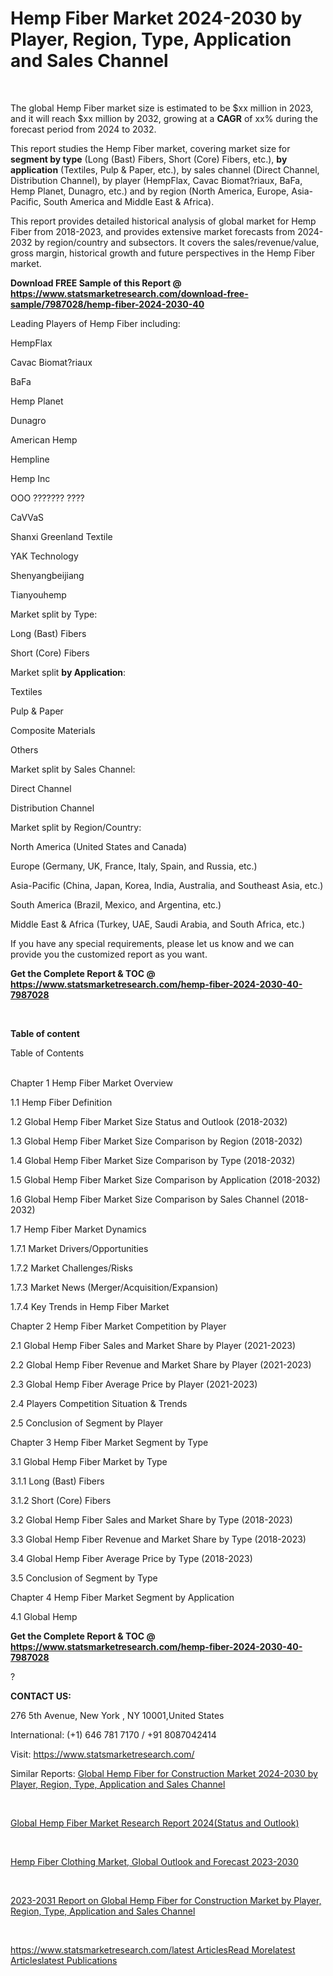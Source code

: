 <h1>Hemp Fiber Market 2024-2030 by Player, Region, Type, Application and Sales Channel</h1><br/><p>The global Hemp Fiber market size is estimated to be $xx million in 2023, and it will reach $xx million by 2032, growing at a <strong>CAGR</strong> of xx% during the forecast period from 2024 to 2032.</p>
 
 
 
 <p>This report studies the Hemp Fiber market, covering market size for <strong>segment by type</strong> (Long (Bast) Fibers, Short (Core) Fibers, etc.), <strong>by application</strong> (Textiles, Pulp & Paper, etc.), by sales channel (Direct Channel, Distribution Channel), by player (HempFlax, Cavac Biomat?riaux, BaFa, Hemp Planet, Dunagro, etc.) and by region (North America, Europe, Asia-Pacific, South America and Middle East & Africa).</p>
 
 
 
 <p>This report provides detailed historical analysis of global market for Hemp Fiber from 2018-2023, and provides extensive market forecasts from 2024-2032 by region/country and subsectors. It covers the sales/revenue/value, gross margin, historical growth and future perspectives in the Hemp Fiber market.</p>
 
 
 
 <p><strong>Download FREE Sample of this Report @ <a href="https://www.statsmarketresearch.com/download-free-sample/7987028/hemp-fiber-2024-2030-40">https://www.statsmarketresearch.com/download-free-sample/7987028/hemp-fiber-2024-2030-40</a></strong></p>
 
 
 
 <p>Leading Players of Hemp Fiber including:</p>
 
 
 
 <p>HempFlax</p>
 
 
 
 <p>Cavac Biomat?riaux</p>
 
 
 
 <p>BaFa</p>
 
 
 
 <p>Hemp Planet</p>
 
 
 
 <p>Dunagro</p>
 
 
 
 <p>American Hemp</p>
 
 
 
 <p>Hempline</p>
 
 
 
 <p>Hemp Inc</p>
 
 
 
 <p>OOO ??????? ????</p>
 
 
 
 <p>CaVVaS</p>
 
 
 
 <p>Shanxi Greenland Textile</p>
 
 
 
 <p>YAK Technology</p>
 
 
 
 <p>Shenyangbeijiang</p>
 
 
 
 <p>Tianyouhemp</p>
 
 
 
 <p>Market split by Type:</p>
 
 
 
 <p>Long (Bast) Fibers</p>
 
 
 
 <p>Short (Core) Fibers</p>
 
 
 
 <p>Market split <strong>by Application</strong>:</p>
 
 
 
 <p>Textiles</p>
 
 
 
 <p>Pulp & Paper</p>
 
 
 
 <p>Composite Materials</p>
 
 
 
 <p>Others</p>
 
 
 
 <p>Market split by Sales Channel:</p>
 
 
 
 <p>Direct Channel</p>
 
 
 
 <p>Distribution Channel</p>
 
 
 
 <p>Market split by Region/Country:</p>
 
 
 
 <p>North America (United States and Canada)</p>
 
 
 
 <p>Europe (Germany, UK, France, Italy, Spain, and Russia, etc.)</p>
 
 
 
 <p>Asia-Pacific (China, Japan, Korea, India, Australia, and Southeast Asia, etc.)</p>
 
 
 
 <p>South America (Brazil, Mexico, and Argentina, etc.)</p>
 
 
 
 <p>Middle East & Africa (Turkey, UAE, Saudi Arabia, and South Africa, etc.)</p>
 
 
 
 <p>If you have any special requirements, please let us know and we can provide you the customized report as you want.</p>
 
 
 
 <div><b>Get the Complete Report & TOC @ <a href="https://www.statsmarketresearch.com/hemp-fiber-2024-2030-40-7987028">https://www.statsmarketresearch.com/hemp-fiber-2024-2030-40-7987028</a></b></div>
 
 
 
 <p><br />
 
 <b>Table of content</b></p>
 
 
 
 <p>Table of Contents<br />
 
 <br />
 
 Chapter 1 Hemp Fiber Market Overview<br />
 
 1.1 Hemp Fiber Definition<br />
 
 1.2 Global Hemp Fiber Market Size Status and Outlook (2018-2032)<br />
 
 1.3 Global Hemp Fiber Market Size Comparison by Region (2018-2032)<br />
 
 1.4 Global Hemp Fiber Market Size Comparison by Type (2018-2032)<br />
 
 1.5 Global Hemp Fiber Market Size Comparison by Application (2018-2032)<br />
 
 1.6 Global Hemp Fiber Market Size Comparison by Sales Channel (2018-2032)<br />
 
 1.7 Hemp Fiber Market Dynamics<br />
 
 1.7.1 Market Drivers/Opportunities<br />
 
 1.7.2 Market Challenges/Risks<br />
 
 1.7.3 Market News (Merger/Acquisition/Expansion)<br />
 
 1.7.4 Key Trends in Hemp Fiber Market<br />
 
 Chapter 2 Hemp Fiber Market Competition by Player<br />
 
 2.1 Global Hemp Fiber Sales and Market Share by Player (2021-2023)<br />
 
 2.2 Global Hemp Fiber Revenue and Market Share by Player (2021-2023)<br />
 
 2.3 Global Hemp Fiber Average Price by Player (2021-2023)<br />
 
 2.4 Players Competition Situation & Trends<br />
 
 2.5 Conclusion of Segment by Player<br />
 
 Chapter 3 Hemp Fiber Market Segment by Type<br />
 
 3.1 Global Hemp Fiber Market by Type<br />
 
 3.1.1 Long (Bast) Fibers<br />
 
 3.1.2 Short (Core) Fibers<br />
 
 3.2 Global Hemp Fiber Sales and Market Share by Type (2018-2023)<br />
 
 3.3 Global Hemp Fiber Revenue and Market Share by Type (2018-2023)<br />
 
 3.4 Global Hemp Fiber Average Price by Type (2018-2023)<br />
 
 3.5 Conclusion of Segment by Type<br />
 
 Chapter 4 Hemp Fiber Market Segment by Application<br />
 
 4.1 Global Hemp</p>
 
 
 
 <div><b>Get the Complete Report & TOC @ <a href="https://www.statsmarketresearch.com/hemp-fiber-2024-2030-40-7987028">https://www.statsmarketresearch.com/hemp-fiber-2024-2030-40-7987028</a></b></div>
 
 
 
 <p>? </p>
 
 
 
 <p><b>CONTACT US:</b><br />
 
 276 5th Avenue, New York , NY 10001,United States<br />
 
 International: (+1) 646 781 7170 / +91 8087042414<br />
 
 Visit: <a href="https://www.statsmarketresearch.com/">https://www.statsmarketresearch.com/</a><br />
 
 Similar Reports: <a href="https://www.statsmarketresearch.com/hemp-fiber-2024-2030-40-7987028">Global Hemp Fiber for Construction Market 2024-2030 by Player, Region, Type, Application and Sales Channel</a><br />
 
 <br />
 
 <a href="https://www.statsmarketresearch.com/hemp-fiber-2024-2030-40-7987028">Global Hemp Fiber Market Research Report 2024(Status and Outlook)</a><br />
 
 <br />
 
 <a href="https://www.statsmarketresearch.com/hemp-fiber-2024-2030-40-7987028">Hemp Fiber Clothing Market, Global Outlook and Forecast 2023-2030</a><br />
 
 <br />
 
 <a href="https://www.statsmarketresearch.com/hemp-fiber-2024-2030-40-7987028">2023-2031 Report on Global Hemp Fiber for Construction Market by Player, Region, Type, Application and Sales Channel</a><br />
 
 <br />
 
 <a href="https://gyeongbokgung.com">https://www.statsmarketresearch.com/</a><a href="https://hallyeomaritime.com">latest Articles</a><a href="https://jingwansa.com">Read More</a><a href="https://nguoiviet.jp/">latest Articles</a><a href="https://www.intelmarketresearch.com/">latest Publications</a></p>